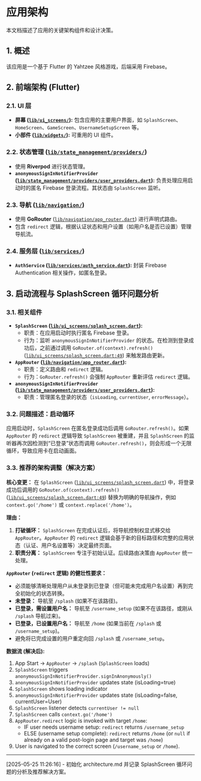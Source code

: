 # 应用架构

本文档描述了应用的关键架构组件和设计决策。

## 1. 概述

该应用是一个基于 Flutter 的 Yahtzee 风格游戏，后端采用 Firebase。

## 2. 前端架构 (Flutter)

### 2.1. UI 层

*   **屏幕 ([`lib/ui_screens/`](lib/ui_screens/)):** 包含应用的主要用户界面，如 `SplashScreen`、`HomeScreen`、`GameScreen`、`UsernameSetupScreen` 等。
*   **小部件 ([`lib/widgets/`](lib/widgets/)):** 可重用的 UI 组件。

### 2.2. 状态管理 ([`lib/state_management/providers/`](lib/state_management/providers/))

*   使用 **Riverpod** 进行状态管理。
*   **`anonymousSignInNotifierProvider` ([`lib/state_management/providers/user_providers.dart`](lib/state_management/providers/user_providers.dart:1)):** 负责处理应用启动时的匿名 Firebase 登录流程。其状态由 `SplashScreen` 监听。

### 2.3. 导航 ([`lib/navigation/`](lib/navigation/))

*   使用 **GoRouter** ([`lib/navigation/app_router.dart`](lib/navigation/app_router.dart:1)) 进行声明式路由。
*   包含 `redirect` 逻辑，根据认证状态和用户设置（如用户名是否已设置）管理导航流。

### 2.4. 服务层 ([`lib/services/`](lib/services/))

*   **`AuthService` ([`lib/services/auth_service.dart`](lib/services/auth_service.dart:1)):** 封装 Firebase Authentication 相关操作，如匿名登录。

## 3. 启动流程与 SplashScreen 循环问题分析

### 3.1. 相关组件

*   **`SplashScreen` ([`lib/ui_screens/splash_screen.dart`](lib/ui_screens/splash_screen.dart:1)):**
    *   职责：在应用启动时执行匿名 Firebase 登录。
    *   行为：监听 `anonymousSignInNotifierProvider` 的状态。在检测到登录成功后，之前通过调用 `GoRouter.of(context).refresh()` ([`lib/ui_screens/splash_screen.dart:49`](lib/ui_screens/splash_screen.dart:49)) 来触发路由更新。
*   **`AppRouter` ([`lib/navigation/app_router.dart`](lib/navigation/app_router.dart:1)):**
    *   职责：定义路由和 `redirect` 逻辑。
    *   行为：`GoRouter.refresh()` 会强制 `AppRouter` 重新评估 `redirect` 逻辑。
*   **`anonymousSignInNotifierProvider` ([`lib/state_management/providers/user_providers.dart`](lib/state_management/providers/user_providers.dart:1)):**
    *   职责：管理匿名登录的状态（`isLoading`, `currentUser`, `errorMessage`）。

### 3.2. 问题描述：启动循环

应用启动时，`SplashScreen` 在匿名登录成功后调用 `GoRouter.refresh()`。如果 `AppRouter` 的 `redirect` 逻辑导致 `SplashScreen` 被重建，并且 `SplashScreen` 的监听器再次因检测到“已登录”状态而调用 `GoRouter.refresh()`，则会形成一个无限循环，导致应用卡在启动画面。

### 3.3. 推荐的架构调整（解决方案）

**核心变更：** 在 `SplashScreen` ([`lib/ui_screens/splash_screen.dart`](lib/ui_screens/splash_screen.dart:1)) 中，将登录成功后调用的 `GoRouter.of(context).refresh()` ([`lib/ui_screens/splash_screen.dart:49`](lib/ui_screens/splash_screen.dart:49)) 替换为明确的导航操作，例如 `context.go('/home')` 或 `context.replace('/home')`。

**理由：**

1.  **打破循环：** `SplashScreen` 在完成认证后，将导航控制权显式移交给 `AppRouter`。`AppRouter` 的 `redirect` 逻辑会基于新的目标路径和完整的应用状态（认证、用户名设置等）决定最终页面。
2.  **职责分离：** `SplashScreen` 专注于初始认证。后续路由决策由 `AppRouter` 统一处理。

**`AppRouter` (`redirect` 逻辑) 的健壮性要求：**

*   必须能够清晰处理用户从未登录到已登录（但可能未完成用户名设置）再到完全初始化的状态转换。
*   **未登录：** 导航至 `/splash` (如果不在该路径)。
*   **已登录，需设置用户名：** 导航至 `/username_setup` (如果不在该路径，或刚从 `/splash` 导航过来)。
*   **已登录，已设置用户名：** 导航至 `/home` (如果当前在 `/splash` 或 `/username_setup`)。
*   避免将已完成设置的用户重定向回 `/splash` 或 `/username_setup`。

**数据流 (解决后):**

1.  App Start -> `AppRouter` -> `/splash` (`SplashScreen` loads)
2.  `SplashScreen` triggers `anonymousSignInNotifierProvider.signInAnonymously()`
3.  `anonymousSignInNotifierProvider` updates state (isLoading=true)
4.  `SplashScreen` shows loading indicator
5.  `anonymousSignInNotifierProvider` updates state (isLoading=false, currentUser=User)
6.  `SplashScreen` listener detects `currentUser != null`
7.  `SplashScreen` calls `context.go('/home')`
8.  `AppRouter.redirect` logic is invoked with target `/home`:
    *   IF user needs username setup: `redirect` returns `/username_setup`
    *   ELSE (username setup complete): `redirect` returns `/home` (or `null` if already on a valid post-login page and target was `/home`)
9.  User is navigated to the correct screen (`/username_setup` or `/home`).

---
[2025-05-25 11:26:16] - 初始化 architecture.md 并记录 SplashScreen 循环问题的分析及推荐解决方案。